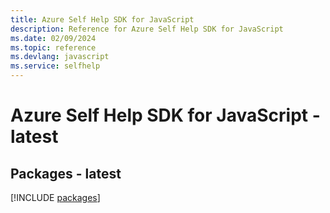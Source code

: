 ```yaml
---
title: Azure Self Help SDK for JavaScript
description: Reference for Azure Self Help SDK for JavaScript
ms.date: 02/09/2024
ms.topic: reference
ms.devlang: javascript
ms.service: selfhelp
---
```

# Azure Self Help SDK for JavaScript - latest
## Packages - latest
[!INCLUDE [packages](self-help-index.md)]